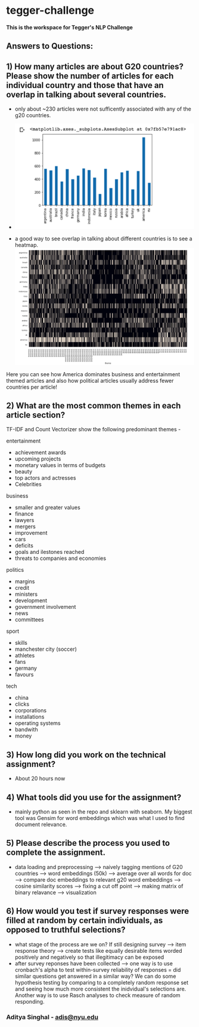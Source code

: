 # tegger-challenge

#### This is the workspace for Tegger's NLP Challenge

## Answers to Questions: 

## 1) How many articles are about G20 countries? Please show the number of articles for each individual country and those that have an overlap in talking about several countries.

- only about ~230 articles were not sufficently associated with any of the g20 countries. 
- ![country distribution](Figures/img1.png)


- a good way to see overlap in talking about different countries is to see a heatmap. 
![topic distribution](Figures/img2.png)

Here you can see how America dominates business and entertainment themed articles and also how political articles usually address fewer countries per article! 

## 2) What are the most common themes in each article section?

TF-IDF and Count Vectorizer show the following predominant themes - 

entertainment

 - achievement awards
 - upcoming projects
 - monetary values in terms of budgets
 - beauty
 - top actors and actresses
 - Celebrities

business

- smaller and greater values
- finance
- lawyers
- mergers
- improvement
- cars
- deficits
- goals and ilestones reached
- threats to companies and economies

politics

- margins
- credit
- ministers
- development
- government involvement
- news
- committees

sport

- skills
- manchester city (soccer)
- athletes
- fans
- germany
- favours

tech

- china
- clicks
- corporations
- installations
- operating systems
- bandwith
- money

## 3) How long did you work on the technical assignment?

- About 20 hours now

## 4) What tools did you use for the assignment?

- mainly python as seen in the repo and sklearn with seaborn. My biggest tool was Gensim for word embeddings which was what I used to find document relevance. 

## 5) Please describe the process you used to complete the assignment.

- data loading and preprocessing --> naively tagging mentions of G20 countries --> word embeddings (50k) --> average over all words for doc --> compare doc embeddings to relevant g20 word embeddings --> cosine similarity scores --> fixing a cut off point --> making matrix of binary relavance --> visualization

## 6) How would you test if survey responses were filled at random by certain individuals, as opposed to truthful selections?

- what stage of the process are we on? If still designing survey --> item response theory --> create tests like equally desirable items worded positively and negatively so that illegitimacy can be exposed
- after survey reponses have been collected --> one way is to use cronbach's alpha to test within-survey reliability of responses = did similar questions get answered in a similar way? We can do some hypothesis testing by comparing to a completely random response set and seeing how much more consistent the inidvidual's selections are. Another way is to use Rasch analyses to check measure of random responding. 


### Aditya Singhal - adis@nyu.edu 
